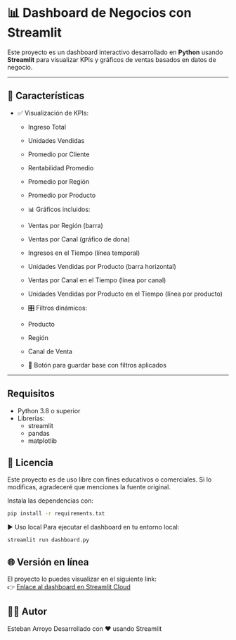 # 📊 Dashboard de Negocios con Streamlit

Este proyecto es un dashboard interactivo desarrollado en **Python** usando **Streamlit** para visualizar KPIs y gráficos de ventas basados en datos de negocio.

---

## 🚀 Características

- ✅ Visualización de KPIs:
  - Ingreso Total
  - Unidades Vendidas
  - Promedio por Cliente
  - Rentabilidad Promedio
  - Promedio por Región
  - Promedio por Producto

  - 📊 Gráficos incluidos:
  - Ventas por Región (barra)
  - Ventas por Canal (gráfico de dona)
  - Ingresos en el Tiempo (línea temporal)
  - Unidades Vendidas por Producto (barra horizontal)
  - Ventas por Canal en el Tiempo (línea por canal)
  - Unidades Vendidas por Producto en el Tiempo (línea por producto)

  - 🎛️ Filtros dinámicos:
  - Producto
  - Región
  - Canal de Venta

  -  💾 Botón para guardar base con filtros aplicados


---

## Requisitos

- Python 3.8 o superior
- Librerías:
  - streamlit
  - pandas
  - matplotlib

## 📄 Licencia

Este proyecto es de uso libre con fines educativos o comerciales. Si lo modificas, agradeceré que menciones la fuente original.






Instala las dependencias con:

```bash
pip install -r requirements.txt
```

▶️ Uso local
Para ejecutar el dashboard en tu entorno local:

```bash
streamlit run dashboard.py
```

## 🌐 Versión en línea

El proyecto lo puedes visualizar en el siguiente link:  
👉 [Enlace al dashboard en Streamlit Cloud](https://dashboard-7fg5bx4zjrgbwfm4jxalfi.streamlit.app/)


## 👨‍💻 Autor

Esteban Arroyo
Desarrollado con ❤️ usando Streamlit



